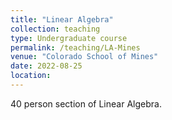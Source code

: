 ```yaml
---
title: "Linear Algebra"
collection: teaching
type: Undergraduate course
permalink: /teaching/LA-Mines
venue: "Colorado School of Mines"
date: 2022-08-25
location:
---
```

40 person section of Linear Algebra.
